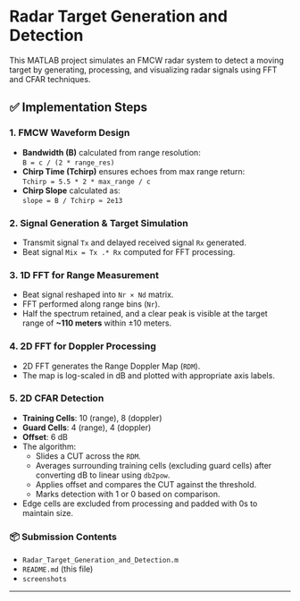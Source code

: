 # Radar Target Generation and Detection

This MATLAB project simulates an FMCW radar system to detect a moving target by generating, processing, and visualizing radar signals using FFT and CFAR techniques.

## ✅ Implementation Steps

### 1. FMCW Waveform Design
- **Bandwidth (B)** calculated from range resolution:  
  `B = c / (2 * range_res)`
- **Chirp Time (Tchirp)** ensures echoes from max range return:  
  `Tchirp = 5.5 * 2 * max_range / c`
- **Chirp Slope** calculated as:  
  `slope = B / Tchirp ≈ 2e13`

### 2. Signal Generation & Target Simulation
- Transmit signal `Tx` and delayed received signal `Rx` generated.
- Beat signal `Mix = Tx .* Rx` computed for FFT processing.

### 3. 1D FFT for Range Measurement
- Beat signal reshaped into `Nr × Nd` matrix.
- FFT performed along range bins (`Nr`).
- Half the spectrum retained, and a clear peak is visible at the target range of **~110 meters** within ±10 meters.

### 4. 2D FFT for Doppler Processing
- 2D FFT generates the Range Doppler Map (`RDM`).
- The map is log-scaled in dB and plotted with appropriate axis labels.

### 5. 2D CFAR Detection
- **Training Cells**: 10 (range), 8 (doppler)
- **Guard Cells**: 4 (range), 4 (doppler)
- **Offset**: 6 dB
- The algorithm:
  - Slides a CUT across the `RDM`.
  - Averages surrounding training cells (excluding guard cells) after converting dB to linear using `db2pow`.
  - Applies offset and compares the CUT against the threshold.
  - Marks detection with 1 or 0 based on comparison.
- Edge cells are excluded from processing and padded with 0s to maintain size.

### 📦 Submission Contents
- `Radar_Target_Generation_and_Detection.m`
- `README.md` (this file)
- `screenshots`


---
